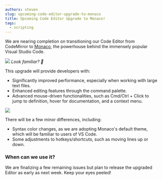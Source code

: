 ```yaml
---
authors: steven
slug: upcoming-code-editor-upgrade-to-monaco
title: Upcoming Code Editor Upgrade to Monaco!
tags:
  - scripting
---
```


We are nearing completion on transitioning our Code Editor from CodeMirror to [Monaco](https://github.com/Microsoft/monaco-editor), the powerhouse behind the immensely popular Visual Studio Code.

[![](/img/code-editor-monaco.png)](/img/code-editor-monaco.png)
_Look familiar? 👀_

This upgrade will provide developers with:

- Significantly improved performance, especially when working with large text files.
- Enhanced editing features through the command palette.
- Advanced mouse-driven functionalities, such as Cmd/Ctrl + Click to jump to definition, hover for documentation, and a context menu.

[![](/img/playcanvas-monaco-code-editor-1.gif)](/img/playcanvas-monaco-code-editor-1.gif)

There will be a few minor differences, including:

- Syntax color changes, as we are adopting Monaco's default theme, which will be familiar to users of VS Code.
- Some adjustments to hotkeys/shortcuts, such as moving lines up or down.

### When can we use it?

We are finalizing a few remaining issues but plan to release the upgraded Editor as early as next week. Keep your eyes peeled!
